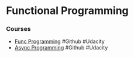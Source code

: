 # Functional Programming

### Courses

- [Func Programming](https://github.com/udacity/nd032-c2-functional-programming-with-javascript-starter) #Github #Udacity
- [Async Programming](https://github.com/udacity/nd032-c3-asynchronous-programming-with-javascript-project-starter) #Github #Udacity
